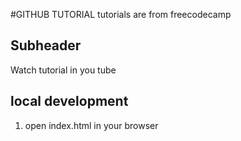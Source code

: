 #GITHUB TUTORIAL
tutorials are from freecodecamp

## Subheader
Watch tutorial in you tube

## local development
1. open index.html in your browser